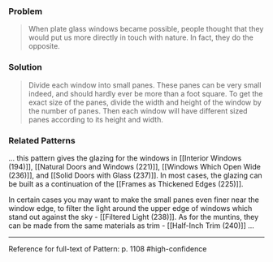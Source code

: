 ### Problem
>When plate glass windows became possible, people thought that they would put us more directly in touch with nature. In fact, they do the opposite.

### Solution
>Divide each window into small panes. These panes can be very small indeed, and should hardly ever be more than a foot square. To get the exact size of the panes, divide the width and height of the window by the number of panes. Then each window will have different sized panes according to its height and width.

### Related Patterns
... this pattern gives the glazing for the windows in [[Interior Windows (194)]], [[Natural Doors and Windows (221)]], [[Windows Which Open Wide (236)]], and [[Solid Doors with Glass (237)]]. In most cases, the glazing can be built as a continuation of the [[Frames as Thickened Edges (225)]].

In certain cases you may want to make the small panes even finer near the window edge, to filter the light around the upper edge of windows which stand out against the sky - [[Filtered Light (238)]]. As for the muntins, they can be made from the same materials as trim - [[Half-Inch Trim (240)]] ...

---
Reference for full-text of Pattern: p. 1108 #high-confidence 
